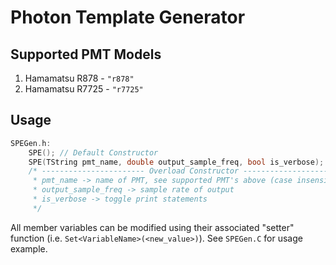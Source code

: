 # Photon Template Generator
## Supported PMT Models
1. Hamamatsu R878 - `"r878"`
2. Hamamatsu R7725 - `"r7725"`

## Usage
```cpp
SPEGen.h:
    SPE(); // Default Constructor
    SPE(TString pmt_name, double output_sample_freq, bool is_verbose);
    /* ----------------------- Overload Constructor -----------------------
     * pmt_name -> name of PMT, see supported PMT's above (case insensitive) 
     * output_sample_freq -> sample rate of output
     * is_verbose -> toggle print statements
     */
```
All member variables can be modified using their associated "setter" function (i.e. `Set<VariableName>(<new_value>)`).
See `SPEGen.C` for usage example.


